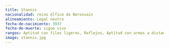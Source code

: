 ```yaml
---
title: Stannis
nacionalidad: reino élfico de Neronvain 
alineamiento: Legal neutro
fecha-de-nacimiento: 3937
fecha-de-muerte: sigue vivo
rangos: Aptitud con filos ligeros, Reflejos, Aptitud con armas a distancia
image: stannis.jpg
---
```


